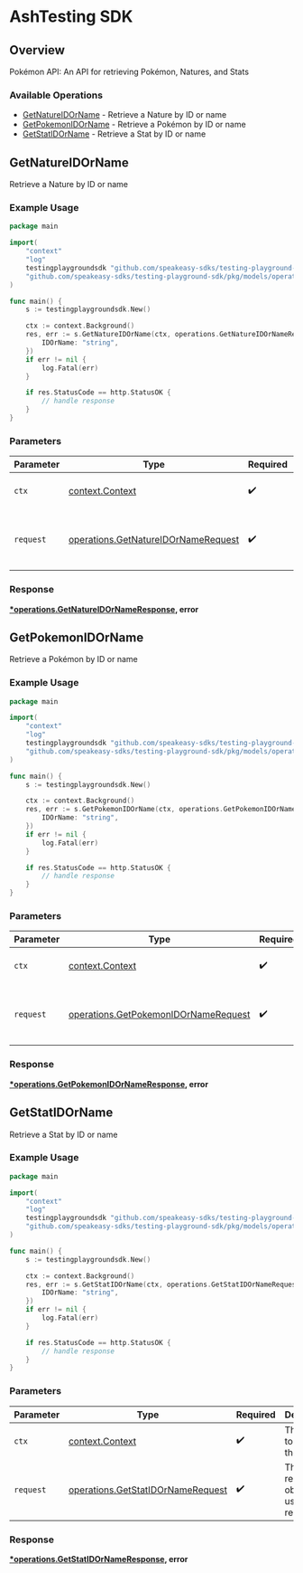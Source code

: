 # AshTesting SDK


## Overview

Pokémon API: An API for retrieving Pokémon, Natures, and Stats

### Available Operations

* [GetNatureIDOrName](#getnatureidorname) - Retrieve a Nature by ID or name
* [GetPokemonIDOrName](#getpokemonidorname) - Retrieve a Pokémon by ID or name
* [GetStatIDOrName](#getstatidorname) - Retrieve a Stat by ID or name

## GetNatureIDOrName

Retrieve a Nature by ID or name

### Example Usage

```go
package main

import(
	"context"
	"log"
	testingplaygroundsdk "github.com/speakeasy-sdks/testing-playground-sdk"
	"github.com/speakeasy-sdks/testing-playground-sdk/pkg/models/operations"
)

func main() {
    s := testingplaygroundsdk.New()

    ctx := context.Background()
    res, err := s.GetNatureIDOrName(ctx, operations.GetNatureIDOrNameRequest{
        IDOrName: "string",
    })
    if err != nil {
        log.Fatal(err)
    }

    if res.StatusCode == http.StatusOK {
        // handle response
    }
}
```

### Parameters

| Parameter                                                                                  | Type                                                                                       | Required                                                                                   | Description                                                                                |
| ------------------------------------------------------------------------------------------ | ------------------------------------------------------------------------------------------ | ------------------------------------------------------------------------------------------ | ------------------------------------------------------------------------------------------ |
| `ctx`                                                                                      | [context.Context](https://pkg.go.dev/context#Context)                                      | :heavy_check_mark:                                                                         | The context to use for the request.                                                        |
| `request`                                                                                  | [operations.GetNatureIDOrNameRequest](../../models/operations/getnatureidornamerequest.md) | :heavy_check_mark:                                                                         | The request object to use for the request.                                                 |


### Response

**[*operations.GetNatureIDOrNameResponse](../../models/operations/getnatureidornameresponse.md), error**


## GetPokemonIDOrName

Retrieve a Pokémon by ID or name

### Example Usage

```go
package main

import(
	"context"
	"log"
	testingplaygroundsdk "github.com/speakeasy-sdks/testing-playground-sdk"
	"github.com/speakeasy-sdks/testing-playground-sdk/pkg/models/operations"
)

func main() {
    s := testingplaygroundsdk.New()

    ctx := context.Background()
    res, err := s.GetPokemonIDOrName(ctx, operations.GetPokemonIDOrNameRequest{
        IDOrName: "string",
    })
    if err != nil {
        log.Fatal(err)
    }

    if res.StatusCode == http.StatusOK {
        // handle response
    }
}
```

### Parameters

| Parameter                                                                                    | Type                                                                                         | Required                                                                                     | Description                                                                                  |
| -------------------------------------------------------------------------------------------- | -------------------------------------------------------------------------------------------- | -------------------------------------------------------------------------------------------- | -------------------------------------------------------------------------------------------- |
| `ctx`                                                                                        | [context.Context](https://pkg.go.dev/context#Context)                                        | :heavy_check_mark:                                                                           | The context to use for the request.                                                          |
| `request`                                                                                    | [operations.GetPokemonIDOrNameRequest](../../models/operations/getpokemonidornamerequest.md) | :heavy_check_mark:                                                                           | The request object to use for the request.                                                   |


### Response

**[*operations.GetPokemonIDOrNameResponse](../../models/operations/getpokemonidornameresponse.md), error**


## GetStatIDOrName

Retrieve a Stat by ID or name

### Example Usage

```go
package main

import(
	"context"
	"log"
	testingplaygroundsdk "github.com/speakeasy-sdks/testing-playground-sdk"
	"github.com/speakeasy-sdks/testing-playground-sdk/pkg/models/operations"
)

func main() {
    s := testingplaygroundsdk.New()

    ctx := context.Background()
    res, err := s.GetStatIDOrName(ctx, operations.GetStatIDOrNameRequest{
        IDOrName: "string",
    })
    if err != nil {
        log.Fatal(err)
    }

    if res.StatusCode == http.StatusOK {
        // handle response
    }
}
```

### Parameters

| Parameter                                                                              | Type                                                                                   | Required                                                                               | Description                                                                            |
| -------------------------------------------------------------------------------------- | -------------------------------------------------------------------------------------- | -------------------------------------------------------------------------------------- | -------------------------------------------------------------------------------------- |
| `ctx`                                                                                  | [context.Context](https://pkg.go.dev/context#Context)                                  | :heavy_check_mark:                                                                     | The context to use for the request.                                                    |
| `request`                                                                              | [operations.GetStatIDOrNameRequest](../../models/operations/getstatidornamerequest.md) | :heavy_check_mark:                                                                     | The request object to use for the request.                                             |


### Response

**[*operations.GetStatIDOrNameResponse](../../models/operations/getstatidornameresponse.md), error**

